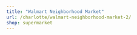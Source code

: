 ```yaml
---
title: "Walmart Neighborhood Market"
url: /charlotte/walmart-neighborhood-market-2/
shop: supermarket
---
```

